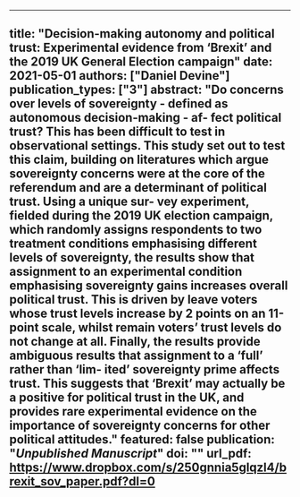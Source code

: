 
---
title: "Decision-making autonomy and political trust: Experimental evidence from ‘Brexit’ and the 2019 UK General Election campaign"
date: 2021-05-01
authors: ["Daniel Devine"]
publication_types: ["3"]
abstract: "Do concerns over levels of sovereignty - defined as autonomous decision-making - af- fect political trust? This has been difficult to test in observational settings. This study set out to test this claim, building on literatures which argue sovereignty concerns were at the core of the referendum and are a determinant of political trust. Using a unique sur- vey experiment, fielded during the 2019 UK election campaign, which randomly assigns respondents to two treatment conditions emphasising different levels of sovereignty, the results show that assignment to an experimental condition emphasising sovereignty gains increases overall political trust. This is driven by leave voters whose trust levels increase by 2 points on an 11-point scale, whilst remain voters’ trust levels do not change at all. Finally, the results provide ambiguous results that assignment to a ‘full’ rather than ‘lim- ited’ sovereignty prime affects trust. This suggests that ‘Brexit’ may actually be a positive for political trust in the UK, and provides rare experimental evidence on the importance of sovereignty concerns for other political attitudes."
featured: false
publication: "*Unpublished Manuscript*"
doi: ""
url_pdf: https://www.dropbox.com/s/250gnnia5glqzl4/brexit_sov_paper.pdf?dl=0
---
